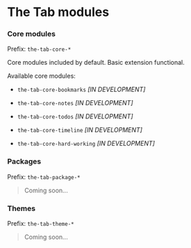 # The Tab modules


### Core modules
Prefix: `the-tab-core-*`

Core modules included by default. Basic extension functional.

Available core modules:

- `the-tab-core-bookmarks` _[IN DEVELOPMENT]_

- `the-tab-core-notes` _[IN DEVELOPMENT]_

- `the-tab-core-todos` _[IN DEVELOPMENT]_

- `the-tab-core-timeline` _[IN DEVELOPMENT]_

- `the-tab-core-hard-working` _[IN DEVELOPMENT]_


### Packages
Prefix: `the-tab-package-*`

> Coming soon...


### Themes
Prefix: `the-tab-theme-*`

> Coming soon...
